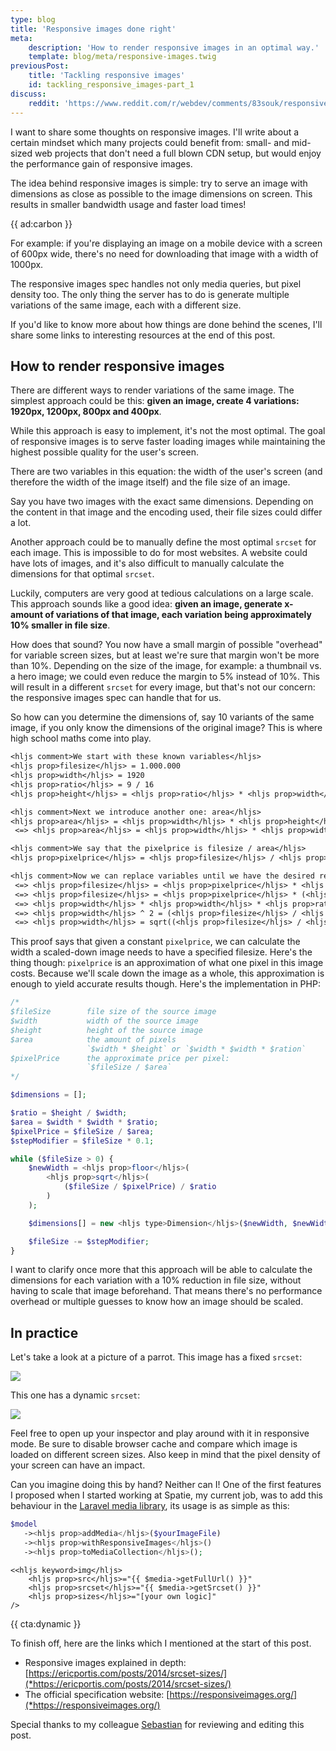 ```yaml
---
type: blog
title: 'Responsive images done right'
meta:
    description: 'How to render responsive images in an optimal way.'
    template: blog/meta/responsive-images.twig
previousPost:
    title: 'Tackling responsive images'
    id: tackling_responsive_images-part_1
discuss:
    reddit: 'https://www.reddit.com/r/webdev/comments/83souk/responsive_images_done_right/'
---
```


I want to share some thoughts on responsive images.
I'll write about a certain mindset which many projects could benefit from:
small- and mid-sized web projects that don't need a full blown CDN setup,
but would enjoy the performance gain of responsive images.

The idea behind responsive images is simple:
try to serve an image with dimensions as close as possible to the image dimensions on screen.
This results in smaller bandwidth usage and faster load times!

{{ ad:carbon }}

For example: if you're displaying an image on a mobile device with a screen of 600px wide,
there's no need for downloading that image with a width of 1000px.

The responsive images spec handles not only media queries, but pixel density too.
The only thing the server has to do is generate multiple variations of the same image,
each with a different size.

If you'd like to know more about how things are done behind the scenes,
I'll share some links to interesting resources at the end of this post.

## How to render responsive images

There are different ways to render variations of the same image.
The simplest approach could be this:
**given an image, create 4 variations: 1920px, 1200px, 800px and 400px**.

While this approach is easy to implement, it's not the most optimal.
The goal of responsive images is to serve faster loading images
while maintaining the highest possible quality for the user's screen.

There are two variables in this equation: the width of the user's screen
(and therefore the width of the image itself) and the file size of an image.

Say you have two images with the exact same dimensions.
Depending on the content in that image and the encoding used,
their file sizes could differ a lot.

Another approach could be to manually define the most optimal `srcset` for each image.
This is impossible to do for most websites.
A website could have lots of images,
and it's also difficult to manually calculate the dimensions for that optimal `srcset`. 

Luckily, computers are very good at tedious calculations on a large scale.
This approach sounds like a good idea:
**given an image, generate x-amount of variations of that image,
each variation being approximately 10% smaller in file size**.

How does that sound? You now have a small margin of possible "overhead"
for variable screen sizes, but at least we're sure that margin won't be more than 10%.
Depending on the size of the image, for example: a thumbnail vs. a hero image;
we could even reduce the margin to 5% instead of 10%.
This will result in a different `srcset` for every image,
but that's not our concern: the responsive images spec can handle that for us.

So how can you determine the dimensions of, say 10 variants of the same image, if you only know the dimensions of the original image? This is where high school maths come into play.

```txt
<hljs comment>We start with these known variables</hljs>
<hljs prop>filesize</hljs> = 1.000.000
<hljs prop>width</hljs> = 1920
<hljs prop>ratio</hljs> = 9 / 16
<hljs prop>height</hljs> = <hljs prop>ratio</hljs> * <hljs prop>width</hljs>

<hljs comment>Next we introduce another one: area</hljs>
<hljs prop>area</hljs> = <hljs prop>width</hljs> * <hljs prop>height</hljs>
 <=> <hljs prop>area</hljs> = <hljs prop>width</hljs> * <hljs prop>width</hljs> * <hljs prop>ratio</hljs>

<hljs comment>We say that the pixelprice is filesize / area</hljs>
<hljs prop>pixelprice</hljs> = <hljs prop>filesize</hljs> / <hljs prop>area</hljs>

<hljs comment>Now we can replace variables until we have the desired result</hljs>
 <=> <hljs prop>filesize</hljs> = <hljs prop>pixelprice</hljs> * <hljs prop>area</hljs>
 <=> <hljs prop>filesize</hljs> = <hljs prop>pixelprice</hljs> * (<hljs prop>width</hljs> * <hljs prop>width</hljs> * <hljs prop>ratio</hljs>)
 <=> <hljs prop>width</hljs> * <hljs prop>width</hljs> * <hljs prop>ratio</hljs> = <hljs prop>filesize</hljs> / <hljs prop>pixelprice</hljs>
 <=> <hljs prop>width</hljs> ^ 2 = (<hljs prop>filesize</hljs> / <hljs prop>pixelprice</hljs>) / <hljs prop>ratio</hljs>
 <=> <hljs prop>width</hljs> = sqrt((<hljs prop>filesize</hljs> / <hljs prop>pixelprice</hljs>) / <hljs prop>ratio</hljs>)
``` 

This proof says that given a constant `pixelprice`, we can calculate the width a scaled-down image needs to have a specified filesize. Here's the thing though: `pixelprice` is an approximation of what one pixel in this image costs. Because we'll scale down the image as a whole, this approximation is enough to yield accurate results though. Here's the implementation in PHP:

```php
/*
$fileSize        file size of the source image
$width           width of the source image
$height          height of the source image
$area            the amount of pixels
                 `$width * $height` or `$width * $width * $ration` 
$pixelPrice      the approximate price per pixel:
                 `$fileSize / $area`
*/

$dimensions = [];

$ratio = $height / $width;
$area = $width * $width * $ratio;
$pixelPrice = $fileSize / $area;
$stepModifier = $fileSize * 0.1;

while ($fileSize > 0) {
    $newWidth = <hljs prop>floor</hljs>(
        <hljs prop>sqrt</hljs>(
            ($fileSize / $pixelPrice) / $ratio
        )
    );

    $dimensions[] = new <hljs type>Dimension</hljs>($newWidth, $newWidth * $ratio);

    $fileSize -= $stepModifier;
}
```

I want to clarify once more that this approach will be able to calculate the dimensions for each variation 
with a 10% reduction in file size, without having to scale that image beforehand.
That means there's no performance overhead or multiple guesses to know how an image should be scaled.

## In practice

Let's take a look at a picture of a parrot. This image has a fixed `srcset`:

<p>
    <img src="/img/static/responsive/parrot-fixed-800.jpg" srcset="/img/static/responsive/parrot-fixed-1920.jpg 1920w, /img/static/responsive/parrot-fixed-1200.jpg 1200w, /img/static/responsive/parrot-fixed-800.jpg 800w, /img/static/responsive/parrot-fixed-400.jpg 400w"/>
</p>

This one has a dynamic `srcset`:

![](/img/blog/responsive/parrot.jpg)

Feel free to open up your inspector and play around with it in responsive mode.
Be sure to disable browser cache and compare which image is loaded on different screen sizes. Also keep in mind that the pixel density of your screen can have an impact.

Can you imagine doing this by hand? Neither can I! One of the first features I proposed when I started working at Spatie, my current job, was to add this behaviour in the [Laravel media library](*https://spatie.be/docs/laravel-medialibrary/v8/responsive-images/using-your-own-width-calculator), its usage is as simple as this:

```php
$model
   -><hljs prop>addMedia</hljs>($yourImageFile)
   -><hljs prop>withResponsiveImages</hljs>()
   -><hljs prop>toMediaCollection</hljs>();
```

```
<<hljs keyword>img</hljs> 
    <hljs prop>src</hljs>="{{ $media->getFullUrl() }}" 
    <hljs prop>srcset</hljs>="{{ $media->getSrcset() }}" 
    <hljs prop>sizes</hljs>="[your own logic]"
/>
```

{{ cta:dynamic }}

To finish off, here are the links which I mentioned at the start of this post.

- Responsive images explained in depth:
[https://ericportis.com/posts/2014/srcset-sizes/](*https://ericportis.com/posts/2014/srcset-sizes/)
- The official specification website:
[https://responsiveimages.org/](*https://responsiveimages.org/)

Special thanks to my colleague [Sebastian](*https://twitter.com/sebdedeyne) for reviewing and editing this post.
